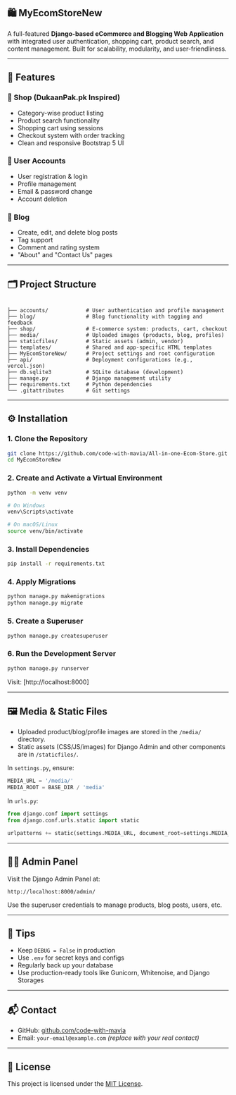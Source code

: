 ## 🛍️ MyEcomStoreNew

A full-featured **Django-based eCommerce and Blogging Web Application** with integrated user authentication, shopping cart, product search, and content management. Built for scalability, modularity, and user-friendliness.

---

## 🚀 Features

### 🛒 Shop (DukaanPak.pk Inspired)
- Category-wise product listing  
- Product search functionality  
- Shopping cart using sessions  
- Checkout system with order tracking  
- Clean and responsive Bootstrap 5 UI  

### 👤 User Accounts
- User registration & login  
- Profile management  
- Email & password change  
- Account deletion  

### 📝 Blog
- Create, edit, and delete blog posts  
- Tag support  
- Comment and rating system  
- "About" and "Contact Us" pages  

---

## 🗂️ Project Structure

```

├── accounts/            # User authentication and profile management
├── blog/                # Blog functionality with tagging and feedback
├── shop/                # E-commerce system: products, cart, checkout
├── media/               # Uploaded images (products, blog, profiles)
├── staticfiles/         # Static assets (admin, vendor)
├── templates/           # Shared and app-specific HTML templates
├── MyEcomStoreNew/      # Project settings and root configuration
├── api/                 # Deployment configurations (e.g., vercel.json)
├── db.sqlite3           # SQLite database (development)
├── manage.py            # Django management utility
├── requirements.txt     # Python dependencies
└── .gitattributes       # Git settings

````

---

## ⚙️ Installation

### 1. Clone the Repository

```bash
git clone https://github.com/code-with-mavia/All-in-one-Ecom-Store.git
cd MyEcomStoreNew
````

### 2. Create and Activate a Virtual Environment

```bash
python -m venv venv

# On Windows
venv\Scripts\activate

# On macOS/Linux
source venv/bin/activate
```

### 3. Install Dependencies

```bash
pip install -r requirements.txt
```

### 4. Apply Migrations

```bash
python manage.py makemigrations
python manage.py migrate
```

### 5. Create a Superuser

```bash
python manage.py createsuperuser
```

### 6. Run the Development Server

```bash
python manage.py runserver
```

Visit: [http://localhost:8000]

---

## 🖼️ Media & Static Files

* Uploaded product/blog/profile images are stored in the `/media/` directory.
* Static assets (CSS/JS/images) for Django Admin and other components are in `/staticfiles/`.

In `settings.py`, ensure:

```python
MEDIA_URL = '/media/'
MEDIA_ROOT = BASE_DIR / 'media'
```

In `urls.py`:

```python
from django.conf import settings
from django.conf.urls.static import static

urlpatterns += static(settings.MEDIA_URL, document_root=settings.MEDIA_ROOT)
```

---
## 👨‍💻 Admin Panel

Visit the Django Admin Panel at:

```
http://localhost:8000/admin/
```

Use the superuser credentials to manage products, blog posts, users, etc.

---

## 📌 Tips

* Keep `DEBUG = False` in production
* Use `.env` for secret keys and configs
* Regularly back up your database
* Use production-ready tools like Gunicorn, Whitenoise, and Django Storages

---

## 📬 Contact

* GitHub: [github.com/code-with-mavia](https://github.com/code-with-mavia)
* Email: `your-email@example.com` *(replace with your real contact)*

---

## 📝 License

This project is licensed under the [MIT License](https://opensource.org/licenses/MIT).

